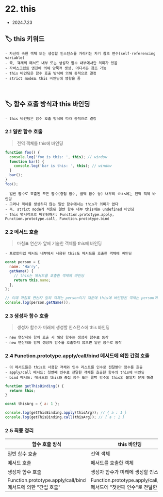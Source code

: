 # 22. this

- 2024.7.23

## 🏷 this 키워드

```
- 자신이 속한 객체 또는 생성할 인스턴스를 가리키는 자기 참조 변수(self-referencing variable)
- 즉, 객체의 메서드 내부 또는 생성자 함수 내부에서만 의미가 있음
- 자바스크립트 엔진에 의해 암묵적 생성, 어디서든 참조 가능
- this 바인딩은 함수 호출 방식에 의해 동적으로 결정
- strict mode도 this 바인딩에 영향을 줌
```

<br />

## 🏷 함수 호출 방식과 this 바인딩

```
- this 바인딩은 함수 호출 방식에 따라 동적으로 결정
```

### 2.1 일반 함수 호출

> 전역 객체를 this에 바인딩

```jsx
function foo() {
  console.log('foo is this: ', this); // window
  function bar() {
    console.log('bar is this: ', this); // window
  }
  bar();
}
foo();
```

```
- 일반 함수로 호출된 모든 함수(중첩 함수, 콜백 함수 등) 내부의 this에는 전역 객체 바인딩
- 그러나 객체를 생성하지 않는 일반 함수에서는 this가 의미가 없다
- 즉, strict mode가 적용된 일반 함수 내부 this에는 undefined 바인딩
- this 명시적으로 바인딩하기: Function.prototype.apply, Function.prototype.call, Function.prototype.bind
```

### 2.2 메서드 호출

> 마침표 연산자 앞에 기술한 객체를 this에 바인딩

```
- 프로토타입 메서드 내부에서 사용된 this도 메서드를 호출한 객체에 바인딩
```

```jsx
const person = {
  name: 'Harry',
  getName() {
    // this는 메서드를 호출한 객체에 바인딩
    return this.name;
  },
};

// 이때 마침표 연산자 앞의 객체는 person이기 때문에 this에 바인딩된 객체는 person이다.
console.log(person.getName());
```

### 2.3 생성자 함수 호출

> 생성자 함수가 미래에 생성할 인스턴스에 this 바인딩

```
- new 연산자와 함께 호출 시 해당 함수는 생성자 함수로 동작
- new 연산자와 함께 생성자 함수를 호출하지 않으면 일반 함수로 동작
```

### 2.4 Function.prototype.apply/call/bind 메서드에 의한 간접 호출

```
- 이 메서드들은 this로 사용할 객체와 인수 리스트를 인수로 전달받아 함수를 호출
- apply/call 메서드: 첫번째 인수로 전달한 객체를 호출한 함수의 this에 바인딩
- bind 메서드: 메서드의 this와 중첩 함수 또는 콜백 함수의 this의 불일치 문제 해결
```

```jsx
function getThisBinding() {
  return this;
}

const thisArg = { a: 1 };

console.log(getThisBinding.apply(thisArg)); // { a : 1 }
console.log(getThisBinding.call(thisArg)); // { a : 1 }
```

### 2.5 최종 정리

| 함수 호출 방식 | this 바인딩 |
| --- | --- |
| 일반 함수 호출 | 전역 객체 |
| 메서드 호출 | 메서드를 호출한 객체 |
| 생성자 함수 호출 | 생성자 함수가 미래에 생성할 인스턴스 |
| Function.prototype.apply/call/bind 메서드에 의한 "간접 호출" | Function.prototype.apply/call/bind 메서드에 "첫번째 인수"로 전달한 객체 |
